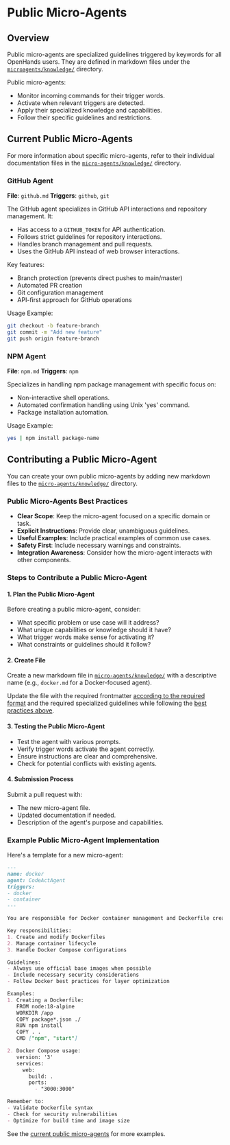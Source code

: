# Public Micro-Agents

## Overview

Public micro-agents are specialized guidelines triggered by keywords for all OpenHands users.
They are defined in markdown files under the
[`microagents/knowledge/`](https://github.com/All-Hands-AI/OpenHands/tree/main/microagents/knowledge) directory.

Public micro-agents:
- Monitor incoming commands for their trigger words.
- Activate when relevant triggers are detected.
- Apply their specialized knowledge and capabilities.
- Follow their specific guidelines and restrictions.

## Current Public Micro-Agents

For more information about specific micro-agents, refer to their individual documentation files in
the [`micro-agents/knowledge/`](https://github.com/All-Hands-AI/OpenHands/tree/main/microagents/knowledge/) directory.

### GitHub Agent
**File**: `github.md`
**Triggers**: `github`, `git`

The GitHub agent specializes in GitHub API interactions and repository management. It:
- Has access to a `GITHUB_TOKEN` for API authentication.
- Follows strict guidelines for repository interactions.
- Handles branch management and pull requests.
- Uses the GitHub API instead of web browser interactions.

Key features:
- Branch protection (prevents direct pushes to main/master)
- Automated PR creation
- Git configuration management
- API-first approach for GitHub operations

Usage Example:

```bash
git checkout -b feature-branch
git commit -m "Add new feature"
git push origin feature-branch
```

### NPM Agent
**File**: `npm.md`
**Triggers**: `npm`

Specializes in handling npm package management with specific focus on:
- Non-interactive shell operations.
- Automated confirmation handling using Unix 'yes' command.
- Package installation automation.

Usage Example:

```bash
yes | npm install package-name
```

## Contributing a Public Micro-Agent

You can create your own public micro-agents by adding new markdown files to the
[`micro-agents/knowledge/`](https://github.com/All-Hands-AI/OpenHands/tree/main/microagents/knowledge/) directory.

### Public Micro-Agents Best Practices

- **Clear Scope**: Keep the micro-agent focused on a specific domain or task.
- **Explicit Instructions**: Provide clear, unambiguous guidelines.
- **Useful Examples**: Include practical examples of common use cases.
- **Safety First**: Include necessary warnings and constraints.
- **Integration Awareness**: Consider how the micro-agent interacts with other components.

### Steps to Contribute a Public Micro-Agent

#### 1. Plan the Public Micro-Agent

Before creating a public micro-agent, consider:
- What specific problem or use case will it address?
- What unique capabilities or knowledge should it have?
- What trigger words make sense for activating it?
- What constraints or guidelines should it follow?

#### 2. Create File

Create a new markdown file in [`micro-agents/knowledge/`](https://github.com/All-Hands-AI/OpenHands/tree/main/microagents/knowledge/)
with a descriptive name (e.g., `docker.md` for a Docker-focused agent).

Update the file with the required frontmatter [according to the required format](./microagents-overview#micro-agent-format)
and the required specialized guidelines while following the [best practices above](#public-micro-agents-best-practices).

#### 3. Testing the Public Micro-Agent

- Test the agent with various prompts.
- Verify trigger words activate the agent correctly.
- Ensure instructions are clear and comprehensive.
- Check for potential conflicts with existing agents.

#### 4. Submission Process

Submit a pull request with:
- The new micro-agent file.
- Updated documentation if needed.
- Description of the agent's purpose and capabilities.

### Example Public Micro-Agent Implementation

Here's a template for a new micro-agent:

```markdown
---
name: docker
agent: CodeActAgent
triggers:
- docker
- container
---

You are responsible for Docker container management and Dockerfile creation.

Key responsibilities:
1. Create and modify Dockerfiles
2. Manage container lifecycle
3. Handle Docker Compose configurations

Guidelines:
- Always use official base images when possible
- Include necessary security considerations
- Follow Docker best practices for layer optimization

Examples:
1. Creating a Dockerfile:
   FROM node:18-alpine
   WORKDIR /app
   COPY package*.json ./
   RUN npm install
   COPY . .
   CMD ["npm", "start"]

2. Docker Compose usage:
   version: '3'
   services:
     web:
       build: .
       ports:
         - "3000:3000"

Remember to:
- Validate Dockerfile syntax
- Check for security vulnerabilities
- Optimize for build time and image size
```

See the [current public micro-agents](https://github.com/All-Hands-AI/OpenHands/tree/main/microagents/knowledge) for
more examples.
